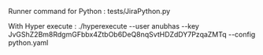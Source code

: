 Runner command for Python : 
tests/JiraPython.py 

With Hyper execute : 
./hyperexecute --user anubhas --key JvGShZ2Bm8RdgmGFbbx4ZtbOb6DeQ8nqSvtHDZdDY7PzqaZMTq --config python.yaml
